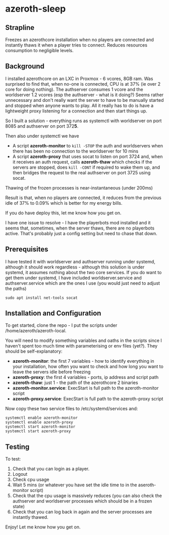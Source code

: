 # azeroth-sleep

## Strapline
Freezes an azerothcore installation when no players are connected and instantly thaws it when a player tries to connect. Reduces resources consumption to negligible levels.

## Background
I installed azerothcore on an LXC in Proxmox - 6 vcores, 8GB ram. Was surprised to find that, when no-one is connected, CPU is at 37% (ie over 2 core for doing nothing). The authserver consumes 1 vcore and the worldserver 1.2 vcores (esp the authserver - what is it doing?) Seems rather unnecessary and don't really want the server to have to be manually started and stopped when anyone wants to play. All it really has to do is have a lightweight proxy listening for a connection and then start things up.

So I built a solution - everything runs as systemctl with worldserver on port 8085 and authserver on port 372**5**.

Then also under systemctl we have

- A script **azeroth-monitor** to `kill -STOP` the auth and worldservers when there has been no connection to the worldserver for 10 mins
- A script **azeroth-proxy** that uses socat to listen on port 3724 and, when it receives an auth request, calls **azeroth-thaw** which checks if the servers are stopped, does `kill -CONT` if required to wake them up, and then bridges the request to the real authserver on port 3725 using socat.
    
Thawing of the frozen processes is near-instantaneous (under 200ms)

Result is that, when no players are connected, it reduces from the previous idle of 37% to 0.09% which is better for my energy bills.

If you do have deploy this, let me know how you get on.

I have one issue to resolve - I have the playerbots mod installed and it seems that, sometimes, when the server thaws, there are no playerbots active. That's probably just a config setting but need to chase that down.
## Prerequisites
I have tested it with worldserver and authserver running under systemd, although it should work regardless - although this solution is under systemd, it assumes nothing about the two core services. If you do want to get them under systemd, I have included worldserver.service and authserver.service which are the ones I use (you would just need to adjust the paths)

```
sudo apt install net-tools socat
```
## Installation and Configuration
To get started, clone the repo - I put the scripts under /home/azeroth/azeroth-local.

You will need to modify something variables and oaths in the scripts since I haven't spent too much time with parameterising or env files (yet?). They should be self-explanatory:
- **azeroth-monitor**: the first 7 variables - how to identify everything in your installation, how often you want to check and how long you want to leave the servers idle before freezing
- **azeroth-proxy**: the first 4 variables - ports, ip address and script path
- **azeroth-thaw**:  just 1 - the path of the azerothcore 2  binaries
- **azeroth-monitor.service**: ExecStart is full path to the azeroth-monitor script
- **azeroth-proxy.service**: ExecStart is full path to the azeroth-proxy script

Now copy these two service files to /etc/systemd/services and:
```
systemctl enable azeroth-monitor
systemctl enable azeroth-proxy
systemctl start azeroth-monitor
systemctl start azeroth-proxy
```
## Testing
To test:
1. Check that you can login as a player.
2. Logout
3. Check cpu usage
4. Wait 5 mins (or whatever you have set the idle time to in the aseroth-monitor script)
5. Check that the cpu usage is massively reduces (you can also check the authserver and worldserver processes which should be in a frozen state)
6. Check that you can log back in again and the server processes are instantly thawed.

Enjoy! Let me know how you get on.
